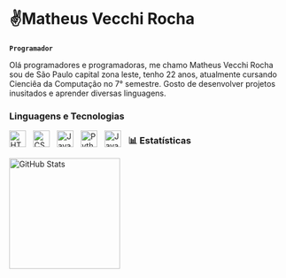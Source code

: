 # ✌️Matheus Vecchi Rocha 

**`Programador`**

Olá programadores e programadoras, me chamo Matheus Vecchi Rocha sou de São Paulo capital zona leste, tenho 22 anos, atualmente cursando Cienciêa da Computação no 7° semestre. Gosto de desenvolver projetos inusitados e aprender diversas linguagens.  
### Linguagens e Tecnologias

<img 
    align="left" 
    alt="HTML"
    title="HTML" 
    width="30px" 
    style="padding-right: 10px;" 
    src="https://cdn.jsdelivr.net/gh/devicons/devicon@latest/icons/html5/html5-original.svg" 
/>

<img 
    align="left" 
    alt="CSS" 
    title="CSS"
    width="30px" 
    style="padding-right: 10px;" 
    src="https://cdn.jsdelivr.net/gh/devicons/devicon@latest/icons/css3/css3-original.svg" 
/>

<img 
    align="left" 
    alt="JavaScript" 
    title="JavaScript"
    width="30px" 
    style="padding-right: 10px;" 
    src="https://cdn.jsdelivr.net/gh/devicons/devicon@latest/icons/javascript/javascript-original.svg" 
/>

<img 
    align="left" 
    alt="Python" 
    title="Python"
    width="30px" 
    style="padding-right: 10px;" 
    src="https://cdn.jsdelivr.net/gh/devicons/devicon@latest/icons/python/python-original.svg" 
/>

 <img
    align="left"
    alt= "Java"
    title="Java"
    width= "30px"
    style="padding-right: 10px;" 
    src="https://cdn.jsdelivr.net/gh/devicons/devicon@latest/icons/java/java-plain-wordmark.svg" />
          

 
 ### 📊 Estatísticas

  <p>
  <img 
    align="left" 
    alt="GitHub Stats" 
    height="200" 
    style="padding-right: 10px;" 
    src="https://github-readme-stats.vercel.app/api?username=MatheusVecchiRocha&show_icons=true&theme=synthwave&include_all_commits=true&locale=pt-br" 
  />
  </p>
